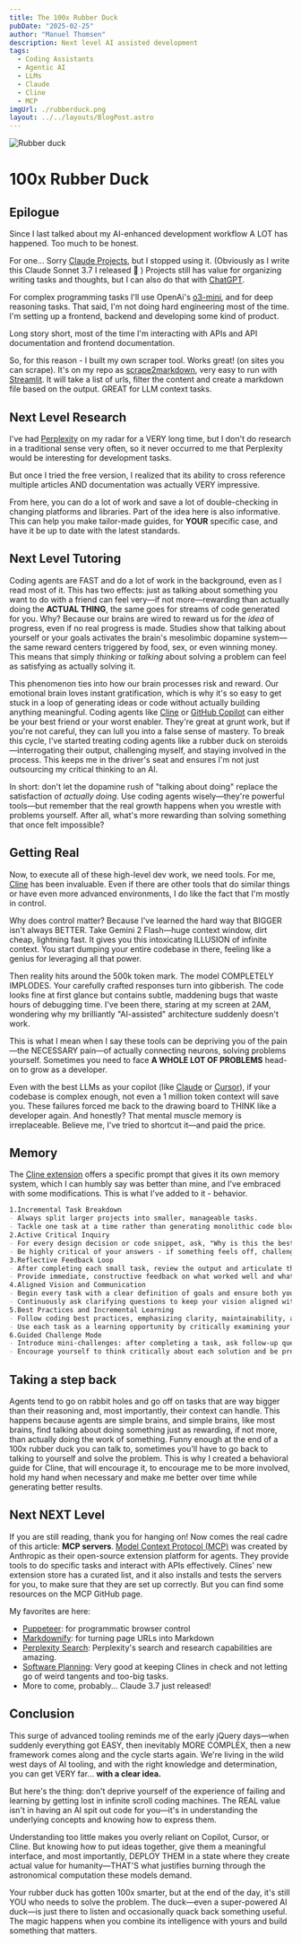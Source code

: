 ```yaml
---
title: The 100x Rubber Duck
pubDate: "2025-02-25"
author: "Manuel Thomsen"
description: Next level AI assisted development
tags:
  - Coding Assistants
  - Agentic AI
  - LLMs
  - Claude
  - Cline
  - MCP
imgUrl: ./rubberduck.png
layout: ../../layouts/BlogPost.astro
---
```


![Rubber duck](./rubberduck.png)

# 100x Rubber Duck

## Epilogue
Since I last talked about my AI-enhanced development workflow A LOT has happened. Too much to be honest. 

For one... Sorry [Claude Projects](https://www.anthropic.com/index/claude), but I stopped using it. (Obviously as I write this Claude Sonnet 3.7 I released 🤣 )
Projects still has value for organizing writing tasks and thoughts, but I can also do that with [ChatGPT](https://openai.com/chatgpt).

For complex programming tasks I'll use OpenAi's [o3-mini](https://platform.openai.com/docs/models/gpt-4), and for deep reasoning tasks. That said, I'm not doing hard engineering most of the time. I'm setting up a frontend, backend and developing some kind of product. 

Long story short, most of the time I'm interacting with APIs and API documentation and frontend documentation. 

So, for this reason - I built my own scraper tool. Works great! (on sites you can scrape). It's on my repo as [scrape2markdown](https://github.com/SkelegonDK/scrape2markdown), very easy to run with [Streamlit](https://streamlit.io/).
It will take a list of urls, filter the content and create a markdown file based on the output. GREAT for LLM context tasks.

## Next Level Research

I've had [Perplexity](https://www.perplexity.ai/) on my radar for a VERY long time, but I don't do research in a traditional sense very often, so it never occurred to me that Perplexity would be interesting for development tasks. 

But once I tried the free version, I realized that its ability to cross reference multiple articles AND documentation was actually VERY impressive.

From here, you can do a lot of work and save a lot of double-checking in changing platforms and libraries. Part of the idea here is also informative.
This can help you make tailor-made guides, for **YOUR** specific case, and have it be up to date with the latest standards.

## Next Level Tutoring

Coding agents are FAST and do a lot of work in the background, even as I read most of it. This has two effects: just as talking about something you want to do with a friend can feel very—if not more—rewarding than actually doing the **ACTUAL THING**, the same goes for streams of code generated for you. Why? Because our brains are wired to reward us for the *idea* of progress, even if no real progress is made. Studies show that talking about yourself or your goals activates the brain's mesolimbic dopamine system—the same reward centers triggered by food, sex, or even winning money. This means that simply *thinking* or *talking* about solving a problem can feel as satisfying as actually solving it.

This phenomenon ties into how our brain processes risk and reward. Our emotional brain loves instant gratification, which is why it's so easy to get stuck in a loop of generating ideas or code without actually building anything meaningful. Coding agents like [Cline](https://cline.bot/) or [GitHub Copilot](https://github.com/features/copilot) can either be your best friend or your worst enabler. They're great at grunt work, but if you're not careful, they can lull you into a false sense of mastery. To break this cycle, I've started treating coding agents like a rubber duck on steroids—interrogating their output, challenging myself, and staying involved in the process. This keeps me in the driver's seat and ensures I'm not just outsourcing my critical thinking to an AI.

In short: don't let the dopamine rush of "talking about doing" replace the satisfaction of *actually doing*. Use coding agents wisely—they're powerful tools—but remember that the real growth happens when you wrestle with problems yourself. After all, what's more rewarding than solving something that once felt impossible?

## Getting Real

Now, to execute all of these high-level dev work, we need tools. For me, [Cline](https://cline.bot/) has been invaluable. Even if there are other tools that do similar things or have even more advanced environments, I do like the fact that I'm mostly in control.

Why does control matter? Because I've learned the hard way that BIGGER isn't always BETTER. Take Gemini 2 Flash—huge context window, dirt cheap, lightning fast. It gives you this intoxicating ILLUSION of infinite context. You start dumping your entire codebase in there, feeling like a genius for leveraging all that power.

Then reality hits around the 500k token mark. The model COMPLETELY IMPLODES. Your carefully crafted responses turn into gibberish. The code looks fine at first glance but contains subtle, maddening bugs that waste hours of debugging time. I've been there, staring at my screen at 2AM, wondering why my brilliantly "AI-assisted" architecture suddenly doesn't work.

This is what I mean when I say these tools can be depriving you of the pain—the NECESSARY pain—of actually connecting neurons, solving problems yourself. Sometimes you need to face **A WHOLE LOT OF PROBLEMS** head-on to grow as a developer.

Even with the best LLMs as your copilot (like [Claude](https://www.anthropic.com/index/claude) or [Cursor](https://cursor.so/)), if your codebase is complex enough, not even a 1 million token context will save you. These failures forced me back to the drawing board to THINK like a developer again. And honestly? That mental muscle memory is irreplaceable. Believe me, I've tried to shortcut it—and paid the price.

## Memory

The [Cline extension](https://docs.cline.bot/improving-your-prompting-skills/custom-instructions-library/cline-memory-bank) offers a specific prompt that gives it its own memory system, which I can humbly say was better than mine, and I've embraced with some modifications. This is what I've added to it - behavior. 

```markdown
1.Incremental Task Breakdown
- Always split larger projects into smaller, manageable tasks.
- Tackle one task at a time rather than generating monolithic code blocks.
2.Active Critical Inquiry
- For every design decision or code snippet, ask, "Why is this the best approach?" and "What alternatives did we consider?"
- Be highly critical of your answers - if something feels off, challenge it and refine your reasoning.
3.Reflective Feedback Loop
- After completing each small task, review the output and articulate the rationale behind each choice.
- Provide immediate, constructive feedback on what worked well and what can be improved.
4.Aligned Vision and Communication
- Begin every task with a clear definition of goals and ensure both you and the agent share a common understanding of what's being built.
- Continuously ask clarifying questions to keep your vision aligned with the development process.
5.Best Practices and Incremental Learning
- Follow coding best practices, emphasizing clarity, maintainability, and efficiency for every small task.
- Use each task as a learning opportunity by critically examining your approach and integrating feedback into future tasks.
6.Guided Challenge Mode
- Introduce mini-challenges: after completing a task, ask follow-up questions like, "How would this change in a more complex scenario?" or "What might be the potential pitfalls?"
- Encourage yourself to think critically about each solution and be prepared to iterate based on constructive criticism.
```

## Taking a step back

Agents tend to go on rabbit holes and go off on tasks that are way bigger than their reasoning and, most importantly, their context can handle. This happens because agents are simple brains, and simple brains, like most brains, find talking about doing something just as rewarding, if not more, than actually doing the work of something. Funny enough at the end of a 100x rubber duck you can talk to, sometimes you'll have to go back to talking to yourself and solve the problem. This is why I created a behavioral guide for Cline, that will encourage it, to encourage me to be more involved, hold my hand when necessary and make me better over time while generating better results.

## Next NEXT Level

If you are still reading, thank you for hanging on! 
Now comes the real cadre of this article: **MCP servers**.
[Model Context Protocol (MCP)](https://github.com/anthropic/mcp) was created by Anthropic as their open-source extension platform for agents. They provide tools to do specific tasks and interact with APIs effectively. Clines' new extension store has a curated list, and it also installs and tests the servers for you, to make sure that they are set up correctly. But you can find some resources on the MCP GitHub page.

My favorites are here:
- [Puppeteer](https://www.mcpservers.ai/servers/modelcontextprotocol/Puppeteer): for programmatic browser control
- [Markdownify](https://github.com/zcaceres/markdownify-mcp): for turning page URLs into Markdown
- [Perplexity Search](https://www.perplexity.ai/): Perplexity's search and research capabilities are amazing. 
- [Software Planning](https://glama.ai/mcp/servers/a35c7qc7ie): Very good at keeping Clines in check and not letting go of weird tangents and too-big tasks.
- More to come, probably... Claude 3.7 just released!

## Conclusion

This surge of advanced tooling reminds me of the early jQuery days—when suddenly everything got EASY, then inevitably MORE COMPLEX, then a new framework comes along and the cycle starts again. We're living in the wild west days of AI tooling, and with the right knowledge and determination, you can get VERY far... **with a clear idea.**

But here's the thing: don't deprive yourself of the experience of failing and learning by getting lost in infinite scroll coding machines. The REAL value isn't in having an AI spit out code for you—it's in understanding the underlying concepts and knowing how to express them.

Understanding too little makes you overly reliant on Copilot, Cursor, or Cline. But knowing how to put ideas together, give them a meaningful interface, and most importantly, DEPLOY THEM in a state where they create actual value for humanity—THAT'S what justifies burning through the astronomical computation these models demand.

Your rubber duck has gotten 100x smarter, but at the end of the day, it's still YOU who needs to solve the problem. The duck—even a super-powered AI duck—is just there to listen and occasionally quack back something useful. The magic happens when you combine its intelligence with yours and build something that matters.